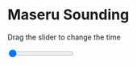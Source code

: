 <h1>Maseru Sounding</h1>
<p>Drag the slider to change the time</p>

<div class="slidecontainer">
<input oninput='setImage(this)' class="slider" type="range" min="0" max="6" value="0" step="1" />
<img id='img'/>
</div>

<script>
var img = document.getElementById('img');
var img_array = ['/assets/images/skwt/skd_maseru_wrfout_d01_2020-06-19_12:00:00.png',
'/assets/images/skwt/skd_maseru_wrfout_d01_2020-06-19_18:00:00.png',
'/assets/images/skwt/skd_maseru_wrfout_d01_2020-06-20_00:00:00.png',
'/assets/images/skwt/skd_maseru_wrfout_d01_2020-06-20_06:00:00.png',
'/assets/images/skwt/skd_maseru_wrfout_d01_2020-06-20_12:00:00.png',
'/assets/images/skwt/skd_maseru_wrfout_d01_2020-06-20_18:00:00.png',];
function setImage(obj)
{
        var value = obj.value;
        img.src = img_array[value];

}
</script>
